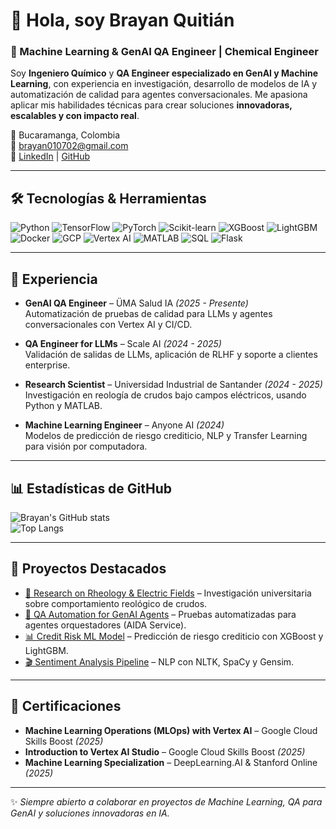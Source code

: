 # 👋 Hola, soy Brayan Quitián  

### 🚀 Machine Learning & GenAI QA Engineer | Chemical Engineer  

Soy **Ingeniero Químico** y **QA Engineer especializado en GenAI y Machine Learning**, con experiencia en investigación, desarrollo de modelos de IA y automatización de calidad para agentes conversacionales. Me apasiona aplicar mis habilidades técnicas para crear soluciones **innovadoras, escalables y con impacto real**.  

📍 Bucaramanga, Colombia  
📧 brayan010702@gmail.com  
🔗 [LinkedIn](https://www.linkedin.com/in/brayan010702/) | [GitHub](https://github.com/Brayan010702)  

---

## 🛠️ Tecnologías & Herramientas  

![Python](https://img.shields.io/badge/Python-3776AB?style=flat&logo=python&logoColor=white)
![TensorFlow](https://img.shields.io/badge/TensorFlow-FF6F00?style=flat&logo=tensorflow&logoColor=white)
![PyTorch](https://img.shields.io/badge/PyTorch-EE4C2C?style=flat&logo=pytorch&logoColor=white)
![Scikit-learn](https://img.shields.io/badge/Scikit--learn-F7931E?style=flat&logo=scikit-learn&logoColor=white)
![XGBoost](https://img.shields.io/badge/XGBoost-EB5B2C?style=flat)
![LightGBM](https://img.shields.io/badge/LightGBM-02569B?style=flat)
![Docker](https://img.shields.io/badge/Docker-2496ED?style=flat&logo=docker&logoColor=white)
![GCP](https://img.shields.io/badge/Google%20Cloud-4285F4?style=flat&logo=googlecloud&logoColor=white)
![Vertex AI](https://img.shields.io/badge/Vertex%20AI-34A853?style=flat&logo=googlecloud&logoColor=white)
![MATLAB](https://img.shields.io/badge/MATLAB-0076A8?style=flat&logo=mathworks&logoColor=white)
![SQL](https://img.shields.io/badge/SQL-025E8C?style=flat&logo=postgresql&logoColor=white)
![Flask](https://img.shields.io/badge/Flask-000000?style=flat&logo=flask&logoColor=white)

---

## 💼 Experiencia  

- **GenAI QA Engineer** – ÜMA Salud IA *(2025 - Presente)*  
  Automatización de pruebas de calidad para LLMs y agentes conversacionales con Vertex AI y CI/CD.  

- **QA Engineer for LLMs** – Scale AI *(2024 - 2025)*  
  Validación de salidas de LLMs, aplicación de RLHF y soporte a clientes enterprise.  

- **Research Scientist** – Universidad Industrial de Santander *(2024 - 2025)*  
  Investigación en reología de crudos bajo campos eléctricos, usando Python y MATLAB.  

- **Machine Learning Engineer** – Anyone AI *(2024)*  
  Modelos de predicción de riesgo crediticio, NLP y Transfer Learning para visión por computadora.  

---

## 📊 Estadísticas de GitHub  

![Brayan's GitHub stats](https://github-readme-stats.vercel.app/api?username=Brayan010702&show_icons=true&theme=radical)  
![Top Langs](https://github-readme-stats.vercel.app/api/top-langs/?username=Brayan010702&layout=compact&theme=radical)  

---

## 🚀 Proyectos Destacados  

- [🔬 Research on Rheology & Electric Fields](#) – Investigación universitaria sobre comportamiento reológico de crudos.  
- [🤖 QA Automation for GenAI Agents](#) – Pruebas automatizadas para agentes orquestadores (AIDA Service).  
- [📊 Credit Risk ML Model](#) – Predicción de riesgo crediticio con XGBoost y LightGBM.  
- [🎬 Sentiment Analysis Pipeline](#) – NLP con NLTK, SpaCy y Gensim.  

---

## 📜 Certificaciones  

- **Machine Learning Operations (MLOps) with Vertex AI** – Google Cloud Skills Boost *(2025)*  
- **Introduction to Vertex AI Studio** – Google Cloud Skills Boost *(2025)*  
- **Machine Learning Specialization** – DeepLearning.AI & Stanford Online *(2025)*  

---

✨ *Siempre abierto a colaborar en proyectos de Machine Learning, QA para GenAI y soluciones innovadoras en IA.*  


<!--
**Brayan010702/Brayan010702** is a ✨ _special_ ✨ repository because its `README.md` (this file) appears on your GitHub profile.

Here are some ideas to get you started:

- 🔭 I’m currently working on ...
- 🌱 I’m currently learning ...
- 👯 I’m looking to collaborate on ...
- 🤔 I’m looking for help with ...
- 💬 Ask me about ...
- 📫 How to reach me: ...
- 😄 Pronouns: ...
- ⚡ Fun fact: ...
-->
